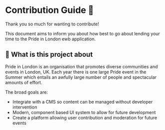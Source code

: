 # Contribution Guide 🦄

Thank you so much for wanting to contribute!

This document aims to inform you about how best to go about lending your time to the Pride in London ewb application.

## 🤔 What is this project about
Pride in London is an organisation that promotes diverse communities and events in London, UK. Each year there is one large Pride event in the Summer which entails an awfully large number of people and spectacular amounts of effort.

The broad goals are:

  - Integrate with a CMS so content can be managed without developer intervention
  - Modern, component based UI system to allow for future development
  - Create a platform allowing user contribution and moderation for future events
